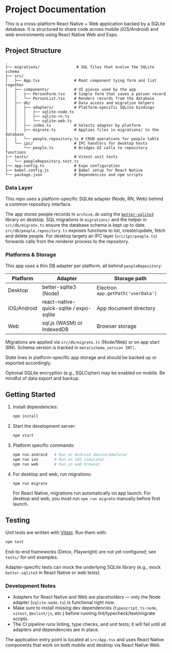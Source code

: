 # Project Documentation

This is a cross-platform React Native + Web application backed by a SQLite
database. It is structured to share code across mobile (iOS/Android) and web
environments using React Native Web and Expo.

## Project Structure

```
.
├── migrations/                # SQL files that evolve the SQLite schema
├── src/
│   ├── App.tsx               # Root component tying form and list together
│   ├── components/           # UI pieces used by the app
│   │   ├── PersonForm.tsx    # Simple form that saves a person record
│   │   └── PersonList.tsx    # Renders records from the database
│   ├── db/                   # Data access and migration helpers
│   │   ├── adapters/         # Platform-specific SQLite bindings
│   │   │   ├── sqlite-node.ts
│   │   │   ├── sqlite-rn.ts
│   │   │   └── sqlite-web.ts
│   │   ├── index.ts          # Selects adapter by platform
│   │   ├── migrate.ts        # Applies files in migrations/ to the database
│   │   └── people.repository.ts # CRUD operations for people table
│   └── ipc/                  # IPC handlers for desktop hosts
│       └── people.ts         # Bridges UI calls to repository functions
├── tests/                    # Vitest unit tests
│   └── peopleRepository.test.ts
├── app.config.ts             # Expo configuration
├── babel.config.js           # Babel setup for React Native
└── package.json              # Dependencies and npm scripts
```

### Data Layer

This repo uses a platform-specific SQLite adapter (Node, RN, Web) behind a common repository interface.

The app stores people records in `archive.db` using the
[`better-sqlite3`](https://github.com/WiseLibs/better-sqlite3) library on desktop.
SQL migrations in `migrations/` and the helper in `src/db/migrate.ts` ensure the
database schema is kept up to date. `src/db/people.repository.ts` exposes
functions to list, create/update, fetch and delete people. For desktop targets
an IPC layer (`src/ipc/people.ts`) forwards calls from the renderer process to
the repository.

### Platforms & Storage

This app uses a thin DB adapter per platform, all behind `peopleRepository`:

| Platform  | Adapter                   | Storage path                          |
|-----------|---------------------------|---------------------------------------|
| Desktop   | better-sqlite3 (Node)     | Electron `app.getPath('userData')`    |
| iOS/Android | react-native-quick-sqlite / expo-sqlite | App document directory |
| Web       | sql.js (WASM) or IndexedDB | Browser storage                       |

Migrations are applied via `src/db/migrate.ts` (Node/Web) or on app start (RN).
Schema version is tracked in `meta(schema_version INT)`.

State lives in platform-specific app storage and should be backed up or exported accordingly.

Optional SQLite encryption (e.g., SQLCipher) may be enabled on mobile. Be mindful of data export and backup.

## Getting Started

1. Install dependencies:
   ```bash
   npm install
   ```
2. Start the development server:
   ```bash
   npm start
   ```
3. Platform specific commands:
   ```bash
   npm run android   # Run on Android device/emulator
   npm run ios       # Run on iOS simulator
   npm run web       # Run in web browser
   ```
4. For desktop and web, run migrations:
   ```bash
   npm run migrate
   ```
   For React Native, migrations run automatically on app launch. For desktop and web,
   you must run `npm run migrate` manually before first launch.

## Testing

Unit tests are written with [Vitest](https://vitest.dev/). Run them with:

```bash
npm test
```

End-to-end frameworks (Detox, Playwright) are not yet configured; see
`tests/` for unit examples.

Adapter-specific tests can mock the underlying SQLite library (e.g., mock
`better-sqlite3` in React Native or web tests).

### Development Notes

- Adapters for React Native and Web are placeholders — only the Node adapter
  (`sqlite-node.ts`) is functional right now.
- Make sure to install missing dev dependencies (`typescript`, `ts-node`,
  `vitest`, `@eslint/js`, etc.) before running lint/typecheck/test/migrate scripts.
- The CI pipeline runs linting, type checks, and unit tests; it will fail until
  all adapters and dependencies are in place.

The application entry point is located at `src/App.tsx` and uses React Native
components that work on both mobile and desktop via React Native Web.

